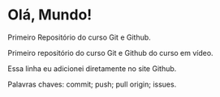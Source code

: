 # Olá, Mundo!
 Primeiro Repositório do curso Git e Github.

Primeiro repositório do curso Git e Github do curso em vídeo.

Essa linha eu adicionei diretamente no site Github.

Palavras chaves: commit; push; pull origin; issues.
